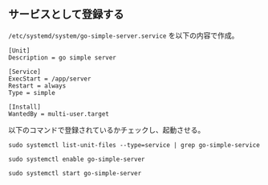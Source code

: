

## サービスとして登録する

`/etc/systemd/system/go-simple-server.service` を以下の内容で作成。

```
[Unit]
Description = go simple server

[Service]
ExecStart = /app/server
Restart = always
Type = simple

[Install]
WantedBy = multi-user.target
```

以下のコマンドで登録されているかチェックし、起動させる。

```
sudo systemctl list-unit-files --type=service | grep go-simple-service

sudo systemctl enable go-simple-server

sudo systemctl start go-simple-server
```



